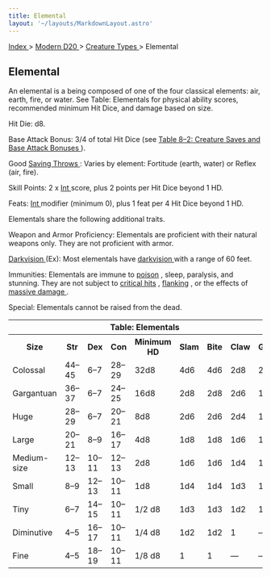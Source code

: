 ```yaml
---
title: Elemental
layout: '~/layouts/MarkdownLayout.astro'
---
```


[ Index ](/) > [ Modern D20 ](/modern.d20.srd) > [ Creature Types ](/modern.d20.srd/creature.types) > Elemental

##  Elemental

An elemental is a being composed of one of the four classical elements: air,
earth, fire, or water. See Table: Elementals for physical ability scores,
recommended minimum Hit Dice, and damage based on size.

Hit Die: d8.

Base Attack Bonus: 3/4 of total Hit Dice (see [ Table 8–2: Creature Saves and Base Attack Bonuses ](/modern.d20.srd/creature.types/index) ).

Good [ Saving Throws ](/modern.d20.srd/basics/saving.throws) : Varies by
element: Fortitude (earth, water) or Reflex (air, fire).

Skill Points: 2 x [ Int ](/modern.d20.srd/basics/ability.scores) score, plus 2
points per Hit Dice beyond 1 HD.

Feats: [ Int ](/modern.d20.srd/basics/ability.scores) modifier (minimum 0),
plus 1 feat per 4 Hit Dice beyond 1 HD.

Elementals share the following additional traits.

Weapon and Armor Proficiency: Elementals are proficient with their natural
weapons only. They are not proficient with armor.

[ Darkvision ](/modern.d20.srd/special.abilities/darkvision) (Ex): Most
elementals have [ darkvision ](/modern.d20.srd/special.abilities/darkvision)
with a range of 60 feet.

Immunities: Elementals are immune to [ poison](/modern.d20.srd/environment.hazards/poison) , sleep, paralysis, and
stunning. They are not subject to [ critical hits](/modern.d20.srd/combat/critical.hits) , [ flanking](/modern.d20.srd/combat/movement.and.position) , or the effects of [ massive damage ](/modern.d20.srd/environment.hazards/falling) .

Special: Elementals cannot be raised from the dead.


<table> <tr> <th colspan="9"> Table: Elementals </th> </tr> <tr> <th> Size </th> <th> Str </th> <th> Dex </th> <th> Con </th> <th> Minimum HD </th> <th> Slam </th> <th> Bite </th> <th> Claw </th> <th> Gore </th> </tr> <tr> <td> Colossal </td> <td> 44–45 </td> <td> 6–7 </td> <td> 28–29 </td> <td> 32d8 </td> <td> 4d6 </td> <td> 4d6 </td> <td> 2d8 </td> <td> 2d6 </td> </tr> <tr class="shaded"> <td> Gargantuan </td> <td> 36–37 </td> <td> 6–7 </td> <td> 24–25 </td> <td> 16d8 </td> <td> 2d8 </td> <td> 2d8 </td> <td> 2d6 </td> <td> 1d8 </td> </tr> <tr> <td> Huge </td> <td> 28–29 </td> <td> 6–7 </td> <td> 20–21 </td> <td> 8d8 </td> <td> 2d6 </td> <td> 2d6 </td> <td> 2d4 </td> <td> 1d6 </td> </tr> <tr class="shaded"> <td> Large </td> <td> 20–21 </td> <td> 8–9 </td> <td> 16–17 </td> <td> 4d8 </td> <td> 1d8 </td> <td> 1d8 </td> <td> 1d6 </td> <td> 1d4 </td> </tr> <tr> <td> Medium-size </td> <td> 12–13 </td> <td> 10–11 </td> <td> 12–13 </td> <td> 2d8 </td> <td> 1d6 </td> <td> 1d6 </td> <td> 1d4 </td> <td> 1d3 </td> </tr> <tr class="shaded"> <td> Small </td> <td> 8–9 </td> <td> 12–13 </td> <td> 10–11 </td> <td> 1d8 </td> <td> 1d4 </td> <td> 1d4 </td> <td> 1d3 </td> <td> 1d2 </td> </tr> <tr> <td> Tiny </td> <td> 6–7 </td> <td> 14–15 </td> <td> 10–11 </td> <td> 1/2 d8 </td> <td> 1d3 </td> <td> 1d3 </td> <td> 1d2 </td> <td> 1 </td> </tr> <tr class="shaded"> <td> Diminutive </td> <td> 4–5 </td> <td> 16–17 </td> <td> 10–11 </td> <td> 1/4 d8 </td> <td> 1d2 </td> <td> 1d2 </td> <td> 1 </td> <td> — </td> </tr> <tr> <td> Fine </td> <td> 4–5 </td> <td> 18–19 </td> <td> 10–11 </td> <td> 1/8 d8 </td> <td> 1 </td> <td> 1 </td> <td> — </td> <td> — </td> </tr> </table>


